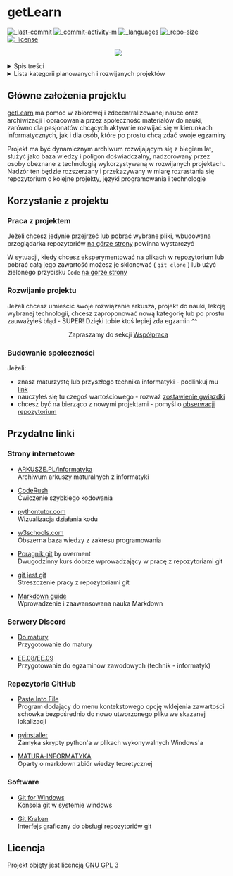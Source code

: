# getLearn <!-- omit in toc -->
[![_last-commit]][commit]
[![_commit-activity-m]][commits] <!-- [![_contributors]][contributions] -->
[![_languages]][tags]
[![_repo-size]][zip]
[![_license]][license]

<p align="center"><img src="https://shields.io/badge/project_status-Work_in_progress-eb0?style=for-the-badge"/></p>

<details><summary>Spis treści</summary>

- [Główne założenia projektu](#główne-założenia-projektu)
- [Korzystanie z projektu](#korzystanie-z-projektu)
  - [Praca z projektem](#praca-z-projektem)
  - [Rozwijanie projektu](#rozwijanie-projektu)
  - [Budowanie społeczności](#budowanie-społeczności)
- [Przydatne linki](#przydatne-linki)
  - [Strony internetowe](#strony-internetowe)
  - [Serwery Discord](#serwery-discord)
  - [Repozytoria GitHub](#repozytoria-github)
  - [Software](#software)
</details>
<details><summary>Lista kategorii planowanych i rozwijanych projektów</summary>

  - [x] [Matura](../matura/)
    - [x] [Informatyka rozszerzona](../matura/inf/)
    - [ ] Matematyka rozszerzona
  - [ ] [Kwalifikacje zawodowe](../q/)
    - [x] [Elektryczno - Elektroniczne](../q/ee/)
      - [x] [EE.09](../q/ee/09)
      - [x] [EE.08](../q/ee/08)
      - [ ] EE.03
  - [x] [Programowanie](../programming/)
    - [x] [C++](../programming/cpp/)
    - [ ] Python
    - [x] [JavaScript](../programming/js/)
    - [x] [PHP](../programming/php/)
  - [ ] GitHub
    - [ ] Git
    - [ ] GitHub
    - [ ] Markdown
    - [ ] Mathpix Markdown
</details>

## Główne założenia projektu
[getLearn][root] ma pomóc w  zbiorowej i zdecentralizowanej nauce oraz archiwizacji i opracowania przez społeczność materiałów do nauki, zarówno dla pasjonatów chcących aktywnie rozwijać się w kierunkach informatycznych, jak i dla osób, które po prostu chcą zdać swoje egzaminy

Projekt ma być dynamicznym archiwum rozwijającym się z biegiem lat, służyć jako baza wiedzy i poligon doświadczalny, nadzorowany przez osoby obeznane z technologią wykorzystywaną w rozwijanych projektach. Nadzór ten będzie rozszerzany i przekazywany w miarę rozrastania się repozytorium o kolejne projekty, języki programowania i technologie

## Korzystanie z projektu

### Praca z projektem
Jeżeli chcesz jedynie przejrzeć lub pobrać wybrane pliki, wbudowana przeglądarka repozytoriów [na górze strony](#) powinna wystarczyć

W sytuacji, kiedy chcesz eksperymentować na plikach w repozytorium lub pobrać całą jego zawartość możesz je sklonować ( `git clone` ) lub użyć zielonego przycisku `Code` [na górze strony](#)

### Rozwijanie projektu
Jeżeli chcesz umieścić swoje rozwiązanie arkusza, projekt do nauki, lekcję wybranej technologii, chcesz zaproponować nową kategorię lub po prostu zauważyłeś błąd - SUPER! Dzięki tobie ktoś lepiej zda egzamin ^^

<p align="center">Zapraszamy do sekcji <a href="CONTRIBUTING.md">Współpraca</a></p>

### Budowanie społeczności
Jeżeli:
- znasz maturzystę lub przyszłego technika informatyki - podlinkuj mu [link][root]
- nauczyłeś się tu czegoś wartościowego - rozważ [zostawienie gwiazdki](#)
- chcesz być na bierząco z nowymi projektami - pomyśl o [obserwacji repozytorium](#) 

## Przydatne linki
### Strony internetowe
  - [ARKUSZE.PL/informatyka](https://arkusze.pl/informatyka-matura-poziom-rozszerzony/)  
    Archiwum arkuszy maturalnych z informatyki

  - [CodeRush](https://coderush.xyz/)  
    Ćwiczenie szybkiego kodowania
    
  - [pythontutor.com](https://pythontutor.com)  
    Wizualizacja działania kodu

  - [w3schools.com](https://w3schools.com)  
    Obszerna baza wiedzy z zakresu programowania

  - [Poragnik git](https://www.youtube.com/watch?v=D6EI7EbEN4Q&list=PLjHmWifVUNMKIGHmaGPVqSD-L6i1Zw-MH) by overment  
    Dwugodzinny kurs dobrze wprowadzający w pracę z repozytoriami git

  - [git jest git](https://rogerdudler.github.io/git-guide/index.pl.html)  
    Streszczenie pracy z repozytoriami git

  - [Markdown guide](https://www.markdownguide.org/)  
    Wprowadzenie i zaawansowana nauka Markdown

### Serwery Discord
  - [Do matury](https://discord.gg/3hyj3kXQkt)  
    Przygotowanie do matury

  - [EE.08/EE.09](https://discord.gg/RJMZQEC)  
    Przygotowanie do egzaminów zawodowych (technik - informatyk) 

### Repozytoria GitHub
  - [Paste Into File](https://github.com/EslaMx7/PasteIntoFile)  
    Program dodający do menu kontekstowego opcję wklejenia zawartości schowka bezpośrednio do nowo utworzonego pliku we skazanej lokalizacji

  - [pyinstaller](https://github.com/pyinstaller/pyinstaller)  
    Zamyka skrypty python'a w plikach wykonywalnych Windows'a
  
  - [MATURA-INFORMATYKA](https://github.com/wernexnrs123/MATURA-INFORMATYKA)  
    Oparty o markdown zbiór wiedzy teoretycznej

### Software
  - [Git for Windows](https://gitforwindows.org/)  
    Konsola git w systemie windows

  - [Git Kraken](https://www.gitkraken.com/)  
    Interfejs graficzny do obsługi repozytoriów git

## Licencja <!-- omit in toc -->
Projekt objęty jest licencją [GNU GPL 3][license]

[root]: https://github.com/Pixel48/getLearn
[license]: https://github.com/Pixel48/getLearn/blob/master/docs/LICENSE

[commit]: https://github.com/Pixel48/getLearn/commit
[commits]: https://github.com/Pixel48/getLearn/commits/master
[contributions]: https://github.com/Pixel48/getLearn/graphs/contributors
[network]: https://github.com/Pixel48/getLearn/network
[tags]: https://github.com/Pixel48/getLearn/releases
[zip]: https://github.com/Pixel48/getLearn/archive/master.zip

[_commit-activity-m]: https://img.shields.io/github/commit-activity/m/Pixel48/getLearn?style=flat
[_commit-activity-w]: https://img.shields.io/github/commit-activity/w/Pixel48/getLearn?style=flat
[_commit-activity-y]: https://img.shields.io/github/commit-activity/y/Pixel48/getLearn?style=flat
[_contributors]: https://img.shields.io/github/all-contributors/Pixel48/getLearn?style=flat
[_languages]: https://shields.io/github/languages/count/Pixel48/getLearn?style=flat
[_last-commit]: https://shields.io/github/last-commit/Pixel48/getLearn?style=flat
[_license]: https://shields.io/github/license/Pixel48/getLearn?color=d00&style=flat
[_repo-size]: https://shields.io/github/repo-size/Pixel48/getLearn?style=flat